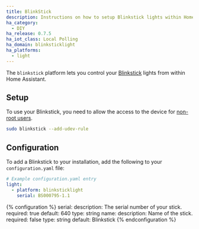 ```yaml
---
title: BlinkStick
description: Instructions on how to setup Blinkstick lights within Home Assistant.
ha_category:
  - DIY
ha_release: 0.7.5
ha_iot_class: Local Polling
ha_domain: blinksticklight
ha_platforms:
  - light
---
```


The `blinkstick` platform lets you control your [Blinkstick](https://www.blinkstick.com/) lights from within Home Assistant.

## Setup

To use your Blinkstick, you need to allow the access to the device for [non-root users](https://github.com/arvydas/blinkstick-python#permission-problems-in-linux-and-mac-os-x).

```bash
sudo blinkstick --add-udev-rule
```

## Configuration

To add a Blinkstick to your installation, add the following to your `configuration.yaml` file:

```yaml
# Example configuration.yaml entry
light:
  - platform: blinksticklight
    serial: BS000795-1.1
```

{% configuration %}
serial:
  description: The serial number of your stick.
  required: true
  default: 640
  type: string
name:
  description: Name of the stick.
  required: false
  type: string
  default: Blinkstick
{% endconfiguration %}
